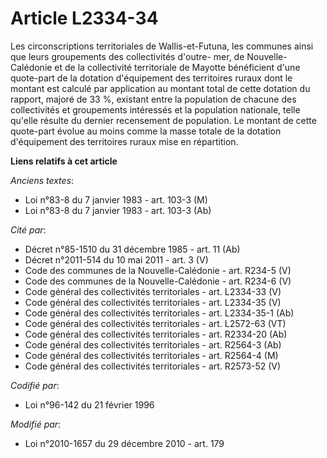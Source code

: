 # Article L2334-34

Les circonscriptions territoriales de Wallis-et-Futuna, les communes  ainsi que leurs groupements des collectivités d'outre-
mer, de  Nouvelle-Calédonie et de la collectivité territoriale de Mayotte  bénéficient d'une quote-part de la dotation
d'équipement des territoires  ruraux dont le montant est calculé par application au montant total de  cette dotation du
rapport, majoré de 33 %, existant entre la population  de chacune des collectivités et groupements intéressés et la
population  nationale, telle qu'elle résulte du dernier recensement de population.  Le montant de cette quote-part évolue au
moins comme la masse totale de  la dotation d'équipement des territoires ruraux mise en répartition.

**Liens relatifs à cet article**

_Anciens textes_:

  - Loi n°83-8 du 7 janvier 1983 - art. 103-3 (M)
  - Loi n°83-8 du 7 janvier 1983 - art. 103-3 (Ab)

_Cité par_:

  - Décret n°85-1510 du 31 décembre 1985 - art. 11 (Ab)
  - Décret n°2011-514 du 10 mai 2011 - art. 3 (V)
  - Code des communes de la Nouvelle-Calédonie - art. R234-5 (V)
  - Code des communes de la Nouvelle-Calédonie - art. R234-6 (V)
  - Code général des collectivités territoriales - art. L2334-33 (V)
  - Code général des collectivités territoriales - art. L2334-35 (V)
  - Code général des collectivités territoriales - art. L2334-35-1 (Ab)
  - Code général des collectivités territoriales - art. L2572-63 (VT)
  - Code général des collectivités territoriales - art. R2334-20 (Ab)
  - Code général des collectivités territoriales - art. R2564-3 (Ab)
  - Code général des collectivités territoriales - art. R2564-4 (M)
  - Code général des collectivités territoriales - art. R2573-52 (V)

_Codifié par_:

  - Loi n°96-142 du 21 février 1996

_Modifié par_:

  - Loi n°2010-1657 du 29 décembre 2010 - art. 179
